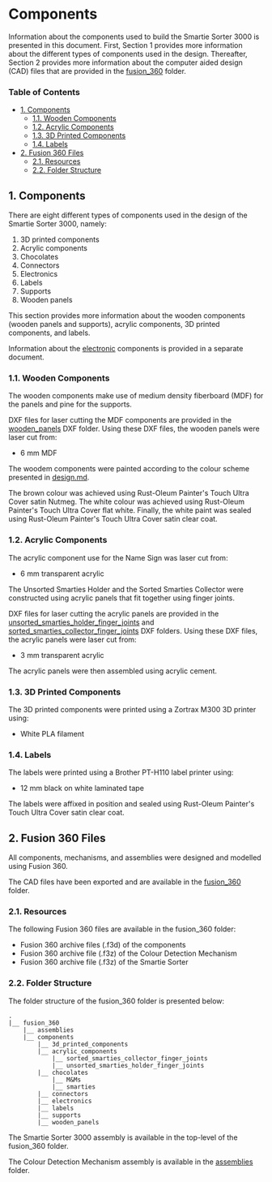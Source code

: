 # Components

Information about the components used to build the Smartie Sorter 3000 is presented in this document. First, Section 1 provides more information about the different types of components used in the design. Thereafter, Section 2 provides more information about the computer aided design (CAD) files that are provided in the [fusion_360](https://github.com/pieterberg/Smartie-Sorter/tree/main/fusion_360) folder.

### Table of Contents

- [1. Components](#1-components)
  - [1.1. Wooden Components](#11-wooden-components)
  - [1.2. Acrylic Components](#12-acrylic-components)
  - [1.3. 3D Printed Components](#13-3d-printed-components)
  - [1.4. Labels](#14-labels)
- [2. Fusion 360 Files](#2-fusion-360-files)
  - [2.1. Resources](#21-resources)
  - [2.2. Folder Structure](#22-folder-structure)

## 1. Components

There are eight different types of components used in the design of the Smartie Sorter 3000, namely: 

1. 3D printed components
2. Acrylic components
3. Chocolates
4. Connectors
5. Electronics
6. Labels
7. Supports
8. Wooden panels

This section provides more information about the wooden components (wooden panels and supports), acrylic components, 3D printed components, and labels.

Information about the [electronic](https://github.com/pieterberg/Smartie-Sorter/blob/main/electronics.md) components is provided in a separate document.

### 1.1. Wooden Components

The wooden components make use of medium density fiberboard (MDF) for the panels and pine for the supports.

DXF files for laser cutting the MDF components are provided in the [wooden_panels](https://github.com/pieterberg/Smartie-Sorter/tree/main/documentation/dxf_files/wooden_panels) DXF folder. Using these DXF files, the wooden panels were laser cut from:

- 6 mm MDF

The woodem components were painted according to the colour scheme presented in [design.md](https://github.com/pieterberg/Smartie-Sorter/blob/main/design.md).

The brown colour was achieved using Rust-Oleum Painter's Touch Ultra Cover satin Nutmeg. The white colour was achieved using Rust-Oleum Painter's Touch Ultra Cover flat white. Finally, the white paint was sealed using Rust-Oleum Painter's Touch Ultra Cover satin clear coat.

### 1.2. Acrylic Components

The acrylic component use for the Name Sign was laser cut from:

- 6 mm transparent acrylic

The Unsorted Smarties Holder and the Sorted Smarties Collector were constructed using acrylic panels that fit together using finger joints.

DXF files for laser cutting the acrylic panels are provided in the [unsorted_smarties_holder_finger_joints](https://github.com/pieterberg/Smartie-Sorter/tree/main/documentation/dxf_files/unsorted_smarties_holder_finger_joints) and [sorted_smarties_collector_finger_joints](https://github.com/pieterberg/Smartie-Sorter/tree/main/documentation/dxf_files/sorted_smarties_collector_finger_joints) DXF folders. Using these DXF files, the acrylic panels were laser cut from: 

- 3 mm transparent acrylic

The acrylic panels were then assembled using acrylic cement.

### 1.3. 3D Printed Components

The 3D printed components were printed using a Zortrax M300 3D printer using:

- White PLA filament

### 1.4. Labels

The labels were printed using a Brother PT-H110 label printer using:

- 12 mm black on white laminated tape

The labels were affixed in position and sealed using Rust-Oleum Painter's Touch Ultra Cover satin clear coat.

## 2. Fusion 360 Files

All components, mechanisms, and assemblies were designed and modelled using Fusion 360.

The CAD files have been exported and are available in the [fusion_360](https://github.com/pieterberg/Smartie-Sorter/tree/main/fusion_360) folder.

### 2.1. Resources

The following Fusion 360 files are available in the fusion_360 folder:

- Fusion 360 archive files (.f3d) of the components
- Fusion 360 archive file (.f3z) of the Colour Detection Mechanism
- Fusion 360 archive file (.f3z) of the Smartie Sorter

### 2.2. Folder Structure

The folder structure of the fusion_360 folder is presented below:

```
.
|__ fusion_360
    |__ assemblies
    |__ components
        |__ 3d_printed_components
        |__ acrylic_components
            |__ sorted_smarties_collector_finger_joints
            |__ unsorted_smarties_holder_finger_joints
        |__ chocolates
            |__ M&Ms
            |__ smarties
        |__ connectors
        |__ electronics
        |__ labels      
        |__ supports
        |__ wooden_panels
```
The Smartie Sorter 3000 assembly is available in the top-level of the fusion_360 folder.

The Colour Detection Mechanism assembly is available in the [assemblies](https://github.com/pieterberg/Smartie-Sorter/tree/main/fusion_360/assemblies) folder.


